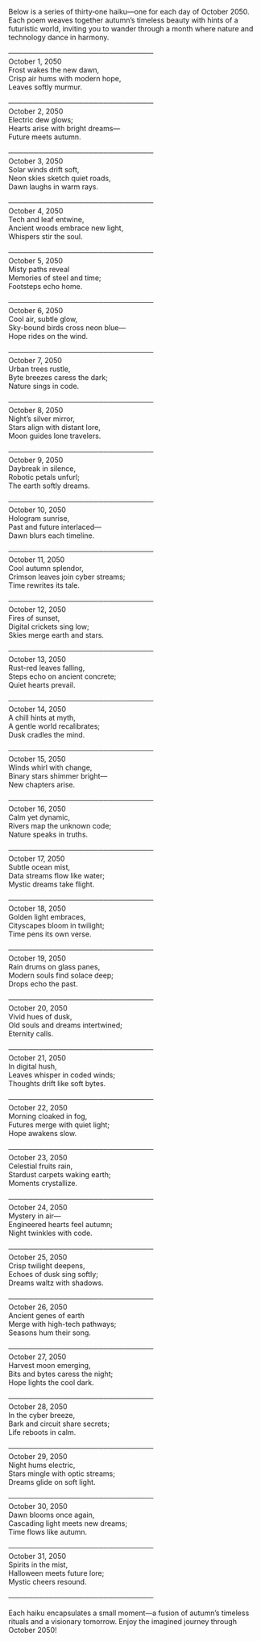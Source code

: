 Below is a series of thirty‐one haiku—one for each day of October 2050. Each poem weaves together autumn’s timeless beauty with hints of a futuristic world, inviting you to wander through a month where nature and technology dance in harmony.

─────────────────────────────  
October 1, 2050  
Frost wakes the new dawn,  
Crisp air hums with modern hope,  
Leaves softly murmur.

─────────────────────────────  
October 2, 2050  
Electric dew glows;  
Hearts arise with bright dreams—  
Future meets autumn.

─────────────────────────────  
October 3, 2050  
Solar winds drift soft,  
Neon skies sketch quiet roads,  
Dawn laughs in warm rays.

─────────────────────────────  
October 4, 2050  
Tech and leaf entwine,  
Ancient woods embrace new light,  
Whispers stir the soul.

─────────────────────────────  
October 5, 2050  
Misty paths reveal  
Memories of steel and time;  
Footsteps echo home.

─────────────────────────────  
October 6, 2050  
Cool air, subtle glow,  
Sky-bound birds cross neon blue—  
Hope rides on the wind.

─────────────────────────────  
October 7, 2050  
Urban trees rustle,  
Byte breezes caress the dark;  
Nature sings in code.

─────────────────────────────  
October 8, 2050  
Night’s silver mirror,  
Stars align with distant lore,  
Moon guides lone travelers.

─────────────────────────────  
October 9, 2050  
Daybreak in silence,  
Robotic petals unfurl;  
The earth softly dreams.

─────────────────────────────  
October 10, 2050  
Hologram sunrise,  
Past and future interlaced—  
Dawn blurs each timeline.

─────────────────────────────  
October 11, 2050  
Cool autumn splendor,  
Crimson leaves join cyber streams;  
Time rewrites its tale.

─────────────────────────────  
October 12, 2050  
Fires of sunset,  
Digital crickets sing low;  
Skies merge earth and stars.

─────────────────────────────  
October 13, 2050  
Rust-red leaves falling,  
Steps echo on ancient concrete;  
Quiet hearts prevail.

─────────────────────────────  
October 14, 2050  
A chill hints at myth,  
A gentle world recalibrates;  
Dusk cradles the mind.

─────────────────────────────  
October 15, 2050  
Winds whirl with change,  
Binary stars shimmer bright—  
New chapters arise.

─────────────────────────────  
October 16, 2050  
Calm yet dynamic,  
Rivers map the unknown code;  
Nature speaks in truths.

─────────────────────────────  
October 17, 2050  
Subtle ocean mist,  
Data streams flow like water;  
Mystic dreams take flight.

─────────────────────────────  
October 18, 2050  
Golden light embraces,  
Cityscapes bloom in twilight;  
Time pens its own verse.

─────────────────────────────  
October 19, 2050  
Rain drums on glass panes,  
Modern souls find solace deep;  
Drops echo the past.

─────────────────────────────  
October 20, 2050  
Vivid hues of dusk,  
Old souls and dreams intertwined;  
Eternity calls.

─────────────────────────────  
October 21, 2050  
In digital hush,  
Leaves whisper in coded winds;  
Thoughts drift like soft bytes.

─────────────────────────────  
October 22, 2050  
Morning cloaked in fog,  
Futures merge with quiet light;  
Hope awakens slow.

─────────────────────────────  
October 23, 2050  
Celestial fruits rain,  
Stardust carpets waking earth;  
Moments crystallize.

─────────────────────────────  
October 24, 2050  
Mystery in air—  
Engineered hearts feel autumn;  
Night twinkles with code.

─────────────────────────────  
October 25, 2050  
Crisp twilight deepens,  
Echoes of dusk sing softly;  
Dreams waltz with shadows.

─────────────────────────────  
October 26, 2050  
Ancient genes of earth  
Merge with high-tech pathways;  
Seasons hum their song.

─────────────────────────────  
October 27, 2050  
Harvest moon emerging,  
Bits and bytes caress the night;  
Hope lights the cool dark.

─────────────────────────────  
October 28, 2050  
In the cyber breeze,  
Bark and circuit share secrets;  
Life reboots in calm.

─────────────────────────────  
October 29, 2050  
Night hums electric,  
Stars mingle with optic streams;  
Dreams glide on soft light.

─────────────────────────────  
October 30, 2050  
Dawn blooms once again,  
Cascading light meets new dreams;  
Time flows like autumn.

─────────────────────────────  
October 31, 2050  
Spirits in the mist,  
Halloween meets future lore;  
Mystic cheers resound.

─────────────────────────────

Each haiku encapsulates a small moment—a fusion of autumn’s timeless rituals and a visionary tomorrow. Enjoy the imagined journey through October 2050!
